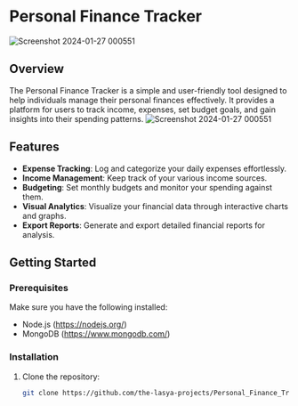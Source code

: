 # Personal Finance Tracker

![Screenshot 2024-01-27 000551](https://github.com/the-lasya-projects/Personal_Finance_Tracker/assets/142709321/b163b0cb-66f5-488d-98f3-de025e8b4866)


## Overview

The Personal Finance Tracker is a simple and user-friendly tool designed to help individuals manage their personal finances effectively. It provides a platform for users to track income, expenses, set budget goals, and gain insights into their spending patterns.
![Screenshot 2024-01-27 000551](https://github.com/the-lasya-projects/Personal_Finance_Tracker/assets/142709321/b163b0cb-66f5-488d-98f3-de025e8b4866)



## Features

- **Expense Tracking**: Log and categorize your daily expenses effortlessly.
- **Income Management**: Keep track of your various income sources.
- **Budgeting**: Set monthly budgets and monitor your spending against them.
- **Visual Analytics**: Visualize your financial data through interactive charts and graphs.
- **Export Reports**: Generate and export detailed financial reports for analysis.

## Getting Started

### Prerequisites

Make sure you have the following installed:

- Node.js (https://nodejs.org/)
- MongoDB (https://www.mongodb.com/)

### Installation

1. Clone the repository:

   ```bash
   git clone https://github.com/the-lasya-projects/Personal_Finance_Tracker.git
